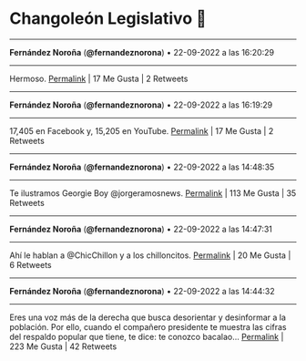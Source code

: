 # Changoleón Legislativo 🙈
*****
**Fernández Noroña** (**@fernandeznorona**) • 22-09-2022 a las 16:20:29
*****
Hermoso.
[Permalink](https://twitter.com/fernandeznorona/status/1573104982320095233) | 17 Me Gusta | 2 Retweets
*****
**Fernández Noroña** (**@fernandeznorona**) • 22-09-2022 a las 16:19:29
*****
17,405 en Facebook y, 15,205 en YouTube.
[Permalink](https://twitter.com/fernandeznorona/status/1573104732725735424) | 17 Me Gusta | 2 Retweets
*****
**Fernández Noroña** (**@fernandeznorona**) • 22-09-2022 a las 14:48:35
*****
Te ilustramos Georgie Boy ⁦@jorgeramosnews⁩.
[Permalink](https://twitter.com/fernandeznorona/status/1573081855984705536) | 113 Me Gusta | 35 Retweets
*****
**Fernández Noroña** (**@fernandeznorona**) • 22-09-2022 a las 14:47:31
*****
Ahí le hablan a @ChicChillon y a los chilloncitos.
[Permalink](https://twitter.com/fernandeznorona/status/1573081585255337984) | 20 Me Gusta | 6 Retweets
*****
**Fernández Noroña** (**@fernandeznorona**) • 22-09-2022 a las 14:44:32
*****
Eres una voz más de la derecha que busca desorientar y desinformar a la población. Por ello, cuando el compañero presidente te muestra las cifras del respaldo popular que tiene, te dice: te conozco bacalao…
[Permalink](https://twitter.com/fernandeznorona/status/1573080837456805888) | 223 Me Gusta | 42 Retweets